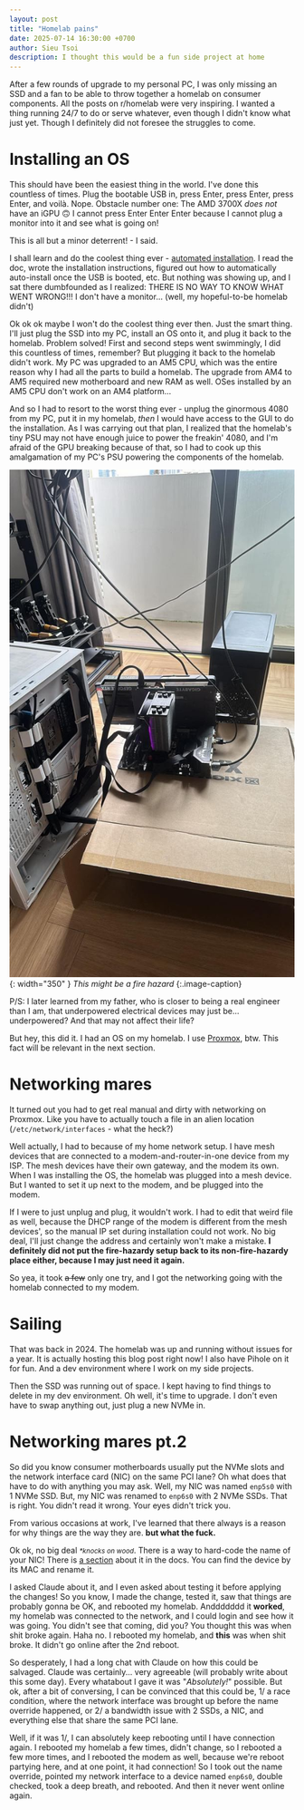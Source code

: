 ```yaml
---
layout: post
title: "Homelab pains"
date: 2025-07-14 16:30:00 +0700
author: Sieu Tsoi
description: I thought this would be a fun side project at home
---
```


After a few rounds of upgrade to my personal PC, I was only missing an SSD and a fan to be able to throw together a homelab on consumer components. All the posts on r/homelab were very inspiring. I wanted a thing running 24/7 to do or serve whatever, even though I didn't know what just yet. Though I definitely did not foresee the struggles to come.

# Installing an OS

This should have been the easiest thing in the world. I've done this countless of times. Plug the bootable USB in, press Enter, press Enter, press Enter, and voilà. Nope. Obstacle number one: The AMD 3700X *does not* have an iGPU 🙃 I cannot press Enter Enter Enter because I cannot plug a monitor into it and see what is going on!

This is all but a minor deterrent! - I said.

I shall learn and do the coolest thing ever - [automated installation](https://pve.proxmox.com/wiki/Automated_Installation#Prepare_an_Installation_ISO). I read the doc, wrote the installation instructions, figured out how to automatically auto-install once the USB is booted, etc. But nothing was showing up, and I sat there dumbfounded as I realized: THERE IS NO WAY TO KNOW WHAT WENT WRONG!!! I don't have a monitor... (well, my hopeful-to-be homelab didn't)

Ok ok ok maybe I won't do the coolest thing ever then. Just the smart thing. I'll just plug the SSD into my PC, install an OS onto it, and plug it back to the homelab. Problem solved! First and second steps went swimmingly, I did this countless of times, remember? But plugging it back to the homelab didn't work. My PC was upgraded to an AM5 CPU, which was the entire reason why I had all the parts to build a homelab. The upgrade from AM4 to AM5 required new motherboard and new RAM as well. OSes installed by an AM5 CPU don't work on an AM4 platform...

And so I had to resort to the worst thing ever - unplug the ginormous 4080 from my PC, put it in my homelab, *then* I would have access to the GUI to do the installation. As I was carrying out that plan, I realized that the homelab's tiny PSU may not have enough juice to power the freakin' 4080, and I'm afraid of the GPU breaking because of that, so I had to cook up this amalgamation of my PC's PSU powering the components of the homelab.

<style>
.image-caption {
    text-align: center;
    font-size: .8rem;
}
</style>

![](/assets/img/definitely-fire-hazard.jpg){: width="350" }
*This might be a fire hazard*
{:.image-caption}

P/S: I later learned from my father, who is closer to being a real engineer than I am, that underpowered electrical devices may just be... underpowered? And that may not affect their life?

But hey, this did it. I had an OS on my homelab. I use [Proxmox](https://www.proxmox.com/en/products/proxmox-virtual-environment/overview), btw. This fact will be relevant in the next section.

# Networking mares

It turned out you had to get real manual and dirty with networking on Proxmox. Like you have to actually touch a file in an alien location (`/etc/network/interfaces` - what the heck?)

Well actually, I had to because of my home network setup. I have mesh devices that are connected to a modem-and-router-in-one device from my ISP. The mesh devices have their own gateway, and the modem its own. When I was installing the OS, the homelab was plugged into a mesh device. But I wanted to set it up next to the modem, and be plugged into the modem.

If I were to just unplug and plug, it wouldn't work. I had to edit that weird file as well, because the DHCP range of the modem is different from the mesh devices', so the manual IP set during installation could not work. No big deal, I'll just change the address and certainly won't make a mistake. **I definitely did not put the fire-hazardy setup back to its non-fire-hazardy place either, because I may just need it again.**

So yea, it took ~~a few~~ only one try, and I got the networking going with the homelab connected to my modem.

# Sailing

That was back in 2024. The homelab was up and running without issues for a year. It is actually hosting this blog post right now! I also have Pihole on it for fun. And a dev environment where I work on my side projects.

Then the SSD was running out of space. I kept having to find things to delete in my dev environment. Oh well, it's time to upgrade. I don't even have to swap anything out, just plug a new NVMe in.

# Networking mares pt.2

So did you know consumer motherboards usually put the NVMe slots and the network interface card (NIC) on the same PCI lane? Oh what does that have to do with anything you may ask. Well, my NIC was named `enp5s0` with 1 NVMe SSD. But, my NIC was renamed to `enp6s0` with 2 NVMe SSDs. That is right. You didn't read it wrong. Your eyes didn't trick you.

From various occasions at work, I've learned that there always is a reason for why things are the way they are. **but what the fuck.**

Ok ok, no big deal <small>*\*knocks on wood*</small>. There is a way to hard-code the name of your NIC! There is [a section](https://pve.proxmox.com/wiki/Network_Configuration) about it in the docs. You can find the device by its MAC and rename it.

I asked Claude about it, and I even asked about testing it before applying the changes! So you know, I made the change, tested it, saw that things are probably gonna be OK, and rebooted my homelab. Anddddddd it **worked**, my homelab was connected to the network, and I could login and see how it was going. You didn't see that coming, did you? You thought this was when shit broke again. Haha no. I rebooted my homelab, and **this** was when shit broke. It didn't go online after the 2nd reboot.

So desperately, I had a long chat with Claude on how this could be salvaged. Claude was certainly... very agreeable (will probably write about this some day). Every whatabout I gave it was "*Absolutely!*" possible. But ok, after a bit of conversing, I can be convinced that this could be, 1/ a race condition, where the network interface was brought up before the name override happened, or 2/ a bandwidth issue with 2 SSDs, a NIC, and everything else that share the same PCI lane.

Well, if it was 1/, I can absolutely keep rebooting until I have connection again. I rebooted my homelab a few times, didn't change, so I rebooted a few more times, and I rebooted the modem as well, because we're reboot partying here, and at one point, it had connection! So I took out the name override, pointed my network interface to a device named `enp6s0`, double checked, took a deep breath, and rebooted. And then it never went online again.
